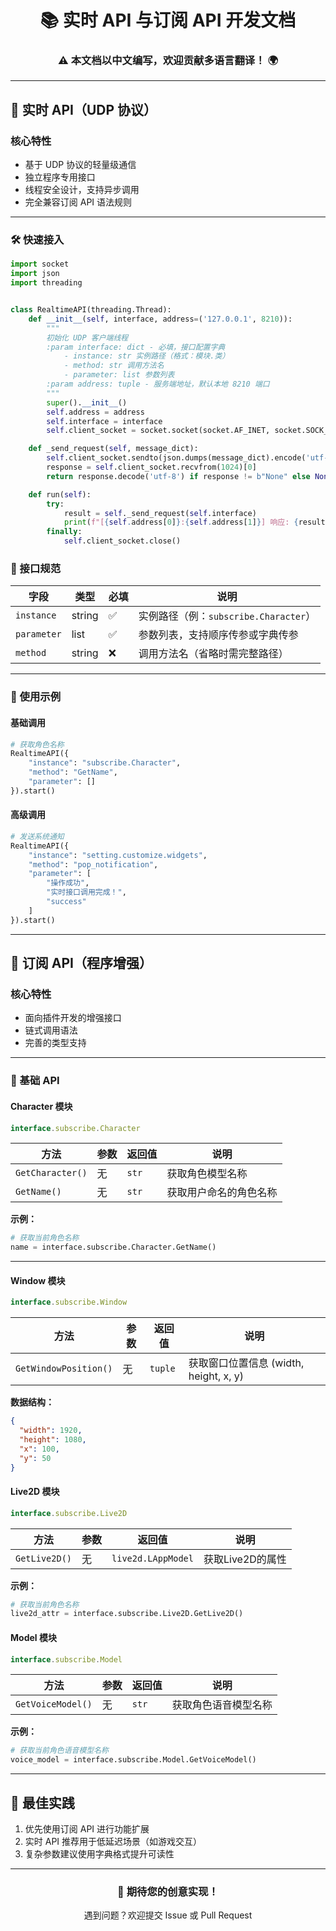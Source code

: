 <div align="center">
    <h1>📚 实时 API 与订阅 API 开发文档</h1>
    <h3>⚠️ 本文档以中文编写，欢迎贡献多语言翻译！ 🌍</h3>
</div>

---

## 📡 实时 API（UDP 协议）

### 核心特性

- 基于 UDP 协议的轻量级通信
- 独立程序专用接口
- 线程安全设计，支持异步调用
- 完全兼容订阅 API 语法规则

---

### 🛠️ 快速接入

```python
import socket
import json
import threading


class RealtimeAPI(threading.Thread):
    def __init__(self, interface, address=('127.0.0.1', 8210)):
        """
        初始化 UDP 客户端线程
        :param interface: dict - 必填，接口配置字典
            - instance: str 实例路径（格式：模块.类）
            - method: str 调用方法名
            - parameter: list 参数列表
        :param address: tuple - 服务端地址，默认本地 8210 端口
        """
        super().__init__()
        self.address = address
        self.interface = interface
        self.client_socket = socket.socket(socket.AF_INET, socket.SOCK_DGRAM)

    def _send_request(self, message_dict):
        self.client_socket.sendto(json.dumps(message_dict).encode('utf-8'), self.address)
        response = self.client_socket.recvfrom(1024)[0]
        return response.decode('utf-8') if response != b"None" else None

    def run(self):
        try:
            result = self._send_request(self.interface)
            print(f"[{self.address[0]}:{self.address[1]}] 响应: {result}")
        finally:
            self.client_socket.close()
```

### 📝 接口规范

| 字段          | 类型     | 必填 | 说明                            |
|-------------|--------|----|-------------------------------|
| `instance`  | string | ✅  | 实例路径（例：`subscribe.Character`） |
| `parameter` | list   | ✅  | 参数列表，支持顺序传参或字典传参              |
| `method`    | string | ❌  | 调用方法名（省略时需完整路径）               |

---

### 🎯 使用示例

#### 基础调用

```python
# 获取角色名称
RealtimeAPI({
    "instance": "subscribe.Character",
    "method": "GetName",
    "parameter": []
}).start()
```

#### 高级调用

```python
# 发送系统通知
RealtimeAPI({
    "instance": "setting.customize.widgets",
    "method": "pop_notification",
    "parameter": [
        "操作成功",
        "实时接口调用完成！",
        "success"
    ]
}).start()
```

---

## 📡 订阅 API（程序增强）

### 核心特性

- 面向插件开发的增强接口
- 链式调用语法
- 完善的类型支持

---

### 🧩 基础 API

#### Character 模块

```javascript
interface.subscribe.Character
```

| 方法               | 参数 | 返回值   | 说明          |
|------------------|----|-------|-------------|
| `GetCharacter()` | 无  | `str` | 获取角色模型名称    |
| `GetName()`      | 无  | `str` | 获取用户命名的角色名称 |

**示例：**

```python
# 获取当前角色名称
name = interface.subscribe.Character.GetName()
```

---

#### Window 模块

```javascript
interface.subscribe.Window
```

| 方法                    | 参数 | 返回值     | 说明                             |
|-----------------------|----|---------|--------------------------------|
| `GetWindowPosition()` | 无  | `tuple` | 获取窗口位置信息 (width, height, x, y) |

**数据结构：**

```json
{
  "width": 1920,
  "height": 1080,
  "x": 100,
  "y": 50
}
```

#### Live2D 模块

```javascript
interface.subscribe.Live2D
```

| 方法            | 参数 | 返回值                | 说明          |
|---------------|----|--------------------|-------------|
| `GetLive2D()` | 无  | `live2d.LAppModel` | 获取Live2D的属性 |

**示例：**

```python
# 获取当前角色名称
live2d_attr = interface.subscribe.Live2D.GetLive2D()
```

#### Model 模块

```javascript
interface.subscribe.Model
```

| 方法                | 参数 | 返回值   | 说明         |
|-------------------|----|-------|------------|
| `GetVoiceModel()` | 无  | `str` | 获取角色语音模型名称 |

**示例：**

```python
# 获取当前角色语音模型名称
voice_model = interface.subscribe.Model.GetVoiceModel()
```

---

## 📌 最佳实践

1. 优先使用订阅 API 进行功能扩展
2. 实时 API 推荐用于低延迟场景（如游戏交互）
3. 复杂参数建议使用字典格式提升可读性

---

<div align="center">
    <h3>🚀 期待您的创意实现！</h3>
    <p>遇到问题？欢迎提交 Issue 或 Pull Request</p>
</div>